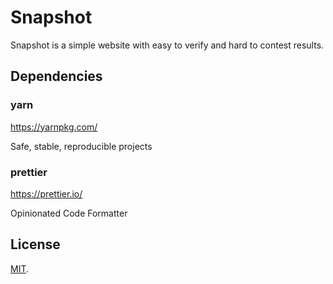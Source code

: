 #  Snapshot

Snapshot is a simple website with easy to verify and hard to contest results.

## Dependencies

### yarn

https://yarnpkg.com/

Safe, stable, reproducible projects

### prettier

https://prettier.io/

Opinionated Code Formatter

## License

[MIT](LICENSE).

